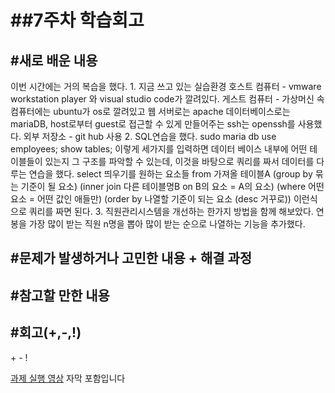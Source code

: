<h1>##7주차 학습회고</h1>


<h2>#새로 배운 내용</h2>
이번 시간에는 거의 복습을 했다.
1. 지금 쓰고 있는 실습환경
    호스트 컴퓨터 - vmware workstation player 와 visual studio code가 깔려있다.
    게스트 컴퓨터 - 가상머신 속 컴퓨터에는 ubuntu가 os로 깔려있고 웹 서버로는 apache 데이터베이스로는 mariaDB, host로부터 guest로 접근할 수 있게 만들어주는 ssh는 openssh를 사용했다.
    외부 저장소 - git hub 사용
2. SQL연습을 했다.
    sudo maria db
    use employees;
    show tables;
    이렇게 세가지를 입력하면 데이터 베이스 내부에 어떤 테이블들이 있는지 그 구조를 파악할 수 있는데, 이것을 바탕으로 쿼리를 짜서 데이터를 다루는 연습을 했다.
        select 띄우기를 원하는 요소들 
        from 가져올 테이블A
        (group by 묶는 기준이 될 요소)
        (inner join 다른 테이블명B on B의 요소 = A의 요소)
        (where 어떤 요소 = 어떤 값인 애들만)
        (order by 나열할 기준이 되는 요소 (desc 거꾸로))
    이런식으로 쿼리를 짜면 된다.
3. 직원관리시스템을 개선하는 한가지 방법을 함께 해보았다.
연봉을 가장 많이 받는 직원 n명을 뽑아 많이 받는 순으로 나열하는 기능을 추가했다.


<h2>#문제가 발생하거나 고민한 내용 + 해결 과정</h2>

<h2>#참고할 만한 내용</h2>


<h2>#회고(+,-,!)</h2>
+ 
- 
! 

<a href="https://youtu.be/Sllp1TVTRlI">과제 실행 영상</a> 자막 포함입니다

